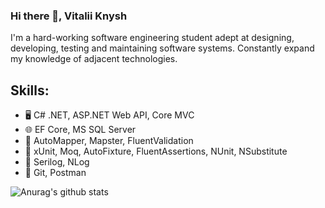 ### Hi there 👋, Vitalii Knysh
I'm a hard-working software engineering student adept at designing, developing, testing and maintaining software systems. Constantly expand my knowledge of adjacent technologies.

## Skills: 
* :desktop_computer: C# .NET, ASP.NET Web API, Core MVC
* :globe_with_meridians: EF Core, MS SQL Server
* :notebook: AutoMapper, Mapster, FluentValidation
* :book: xUnit, Moq, AutoFixture, FluentAssertions, NUnit, NSubstitute
* :pencil: Serilog, NLog
* :large_orange_diamond: Git, Postman

![Anurag's github stats](https://github-readme-stats.vercel.app/api?username=Strafe153)

